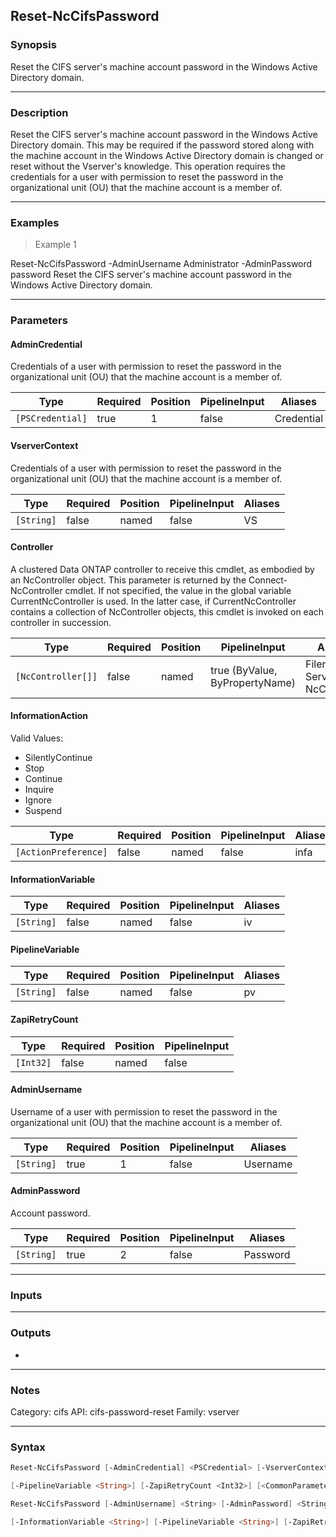Reset-NcCifsPassword
--------------------

### Synopsis
Reset the CIFS server's machine account password in the Windows Active Directory domain.

---

### Description

Reset the CIFS server's machine account password in the Windows Active Directory domain. This may be required if the password stored along with the machine account in the Windows Active Directory domain is changed or reset without the Vserver's knowledge. This operation requires the credentials for a user with permission to reset the password in the organizational unit (OU) that the machine account is a member of.

---

### Examples
> Example 1

Reset-NcCifsPassword -AdminUsername Administrator -AdminPassword password
Reset the CIFS server's machine account password in the Windows Active Directory domain.

---

### Parameters
#### **AdminCredential**
Credentials of a user with permission to reset the password in the organizational unit (OU) that the machine account is a member of.

|Type            |Required|Position|PipelineInput|Aliases   |
|----------------|--------|--------|-------------|----------|
|`[PSCredential]`|true    |1       |false        |Credential|

#### **VserverContext**
Credentials of a user with permission to reset the password in the organizational unit (OU) that the machine account is a member of.

|Type      |Required|Position|PipelineInput|Aliases|
|----------|--------|--------|-------------|-------|
|`[String]`|false   |named   |false        |VS     |

#### **Controller**
A clustered Data ONTAP controller to receive this cmdlet, as embodied by an NcController object.  This parameter is returned by the Connect-NcController cmdlet.  If not specified, the value in the global variable CurrentNcController is used.  In the latter case, if CurrentNcController contains a collection of NcController objects, this cmdlet is invoked on each controller in succession.

|Type              |Required|Position|PipelineInput                 |Aliases                          |
|------------------|--------|--------|------------------------------|---------------------------------|
|`[NcController[]]`|false   |named   |true (ByValue, ByPropertyName)|Filer<br/>Server<br/>NcController|

#### **InformationAction**

Valid Values:

* SilentlyContinue
* Stop
* Continue
* Inquire
* Ignore
* Suspend

|Type                |Required|Position|PipelineInput|Aliases|
|--------------------|--------|--------|-------------|-------|
|`[ActionPreference]`|false   |named   |false        |infa   |

#### **InformationVariable**

|Type      |Required|Position|PipelineInput|Aliases|
|----------|--------|--------|-------------|-------|
|`[String]`|false   |named   |false        |iv     |

#### **PipelineVariable**

|Type      |Required|Position|PipelineInput|Aliases|
|----------|--------|--------|-------------|-------|
|`[String]`|false   |named   |false        |pv     |

#### **ZapiRetryCount**

|Type     |Required|Position|PipelineInput|
|---------|--------|--------|-------------|
|`[Int32]`|false   |named   |false        |

#### **AdminUsername**
Username of a user with permission to reset the password in the organizational unit (OU) that the machine account is a member of.

|Type      |Required|Position|PipelineInput|Aliases |
|----------|--------|--------|-------------|--------|
|`[String]`|true    |1       |false        |Username|

#### **AdminPassword**
Account password.

|Type      |Required|Position|PipelineInput|Aliases |
|----------|--------|--------|-------------|--------|
|`[String]`|true    |2       |false        |Password|

---

### Inputs

---

### Outputs
* 

---

### Notes
Category: cifs
API: cifs-password-reset
Family: vserver

---

### Syntax
```PowerShell
Reset-NcCifsPassword [-AdminCredential] <PSCredential> [-VserverContext <String>] [-Controller <NcController[]>] [-InformationAction <ActionPreference>] [-InformationVariable <String>] 
```
```PowerShell
[-PipelineVariable <String>] [-ZapiRetryCount <Int32>] [<CommonParameters>]
```
```PowerShell
Reset-NcCifsPassword [-AdminUsername] <String> [-AdminPassword] <String> [-VserverContext <String>] [-Controller <NcController[]>] [-InformationAction <ActionPreference>] 
```
```PowerShell
[-InformationVariable <String>] [-PipelineVariable <String>] [-ZapiRetryCount <Int32>] [<CommonParameters>]
```
